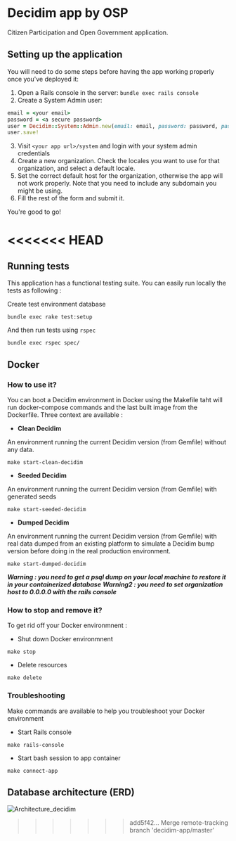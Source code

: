 # Decidim app by OSP

Citizen Participation and Open Government application.
## Setting up the application

You will need to do some steps before having the app working properly once you've deployed it:

1. Open a Rails console in the server: `bundle exec rails console`
2. Create a System Admin user:
```ruby
email = <your email>
password = <a secure password>
user = Decidim::System::Admin.new(email: email, password: password, password_confirmation: password)
user.save!
```
3. Visit `<your app url>/system` and login with your system admin credentials
4. Create a new organization. Check the locales you want to use for that organization, and select a default locale.
5. Set the correct default host for the organization, otherwise the app will not work properly. Note that you need to include any subdomain you might be using.
6. Fill the rest of the form and submit it.

You're good to go!

<<<<<<< HEAD
=======
## Running tests

This application has a functional testing suite. You can easily run locally the tests as following :

Create test environment database 

`bundle exec rake test:setup`

And then run tests using `rspec`

`bundle exec rspec spec/`

## Docker
### How to use it? 
You can boot a Decidim environment in Docker using the Makefile taht will run docker-compose commands and the last built image from the Dockerfile.
Three context are available : 

- **Clean Decidim**

An environment running the current Decidim version (from Gemfile) without any data.
```make
make start-clean-decidim
```

- **Seeded Decidim**

An environment running the current Decidim version (from Gemfile) with generated seeds
```make
make start-seeded-decidim
```

- **Dumped Decidim**

An environment running the current Decidim version (from Gemfile) with real data dumped from an existing platform to simulate a Decidim bump version before doing in the real production environment.
```make
make start-dumped-decidim
```
***Warning : you need to get a psql dump on your local machine to restore it in your containerized database***
***Warning2 : you need to set organization host to 0.0.0.0 with the rails console***


### How to stop and remove it? 

To get rid off your Docker environmnent : 

- Shut down Docker environmnent
```make
make stop
```

- Delete resources
```make
make delete
```
### Troubleshooting

Make commands are available to help you troubleshoot your Docker environment

- Start Rails console
 ```make
make rails-console
```
- Start bash session to app container
```make
make connect-app
```

## Database architecture (ERD)

![Architecture_decidim](https://user-images.githubusercontent.com/52420208/133789299-9458fc42-a5e7-4e3d-a934-b55c6afbc8aa.jpg)
>>>>>>> add5f42... Merge remote-tracking branch 'decidim-app/master'
